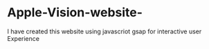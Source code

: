 # Apple-Vision-website-
I have created this website using javascriot gsap for interactive user Experience 
